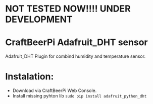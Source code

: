 # NOT TESTED NOW!!!! UNDER DEVELOPMENT

# CraftBeerPi Adafruit_DHT sensor
Adafruit_DHT Plugin for combind humidity and temperature sensor. 

# Instalation:
* Download via CraftBeerPi Web Console.
* Install missing pyhton lib
```sudo pip install adafruit_python_dht```

